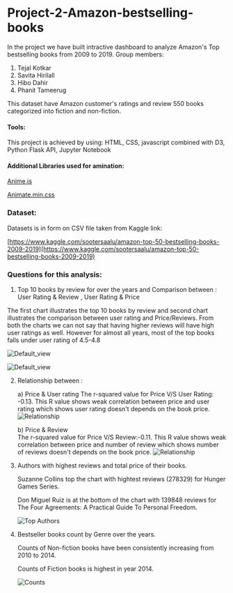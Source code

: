 # Project-2-Amazon-bestselling-books

In the project we have built intractive dashboard to analyze Amazon's Top bestselling books from 2009 to 2019.
Group members:
1) Tejal Kotkar
2) Savita Hirilall
3) Hibo Dahir
4) Phanit Tameerug

This dataset have Amazon customer's ratings and review 550 books categorized into fiction and non-fiction.

#### Tools:

This project is achieved by using:
HTML, CSS, javascript combined with D3, Python Flask API, Jupyter Notebook

#### Additional Libraries used for amination:
[Anime.js](https://animejs.com/)

[Animate.min.css](https://animate.style/)

### Dataset:

Datasets is in form on CSV file taken from Kaggle link:

[https://www.kaggle.com/sootersaalu/amazon-top-50-bestselling-books-2009-2019](https://www.kaggle.com/sootersaalu/amazon-top-50-bestselling-books-2009-2019) 

### Questions for this analysis:

1) Top 10 books by review for over the years and Comparison between : User Rating & Review , User Rating & Price

The first chart illustrates the top 10 books by review and second chart illustrates the comparison between user rating and Price/Reviews.
From both the charts we can not say that having higher reviews will have high user ratings as well.
However for almost all years, most of the top books falls under user rating of 4.5-4.8

![Default_view](Best-Selling-Books/Images/Img1.png)

![Default_view](Best-Selling-Books/Images/Img2.png)

2) Relationship between : 

   a) Price & User rating
     The r-squared value for Price V/S User Rating: -0.13.
     This R value shows weak correlation between price and user rating which shows user rating doesn't depends on the book price.
     ![Relationship](Best-Selling-Books/Images/User_Rating.png)
   
   b) Price & Review	
     The r-squared value for Price V/S Review:-0.11. 
     This R value shows weak correlation between price and number of review which shows number of reviews doesn't depends on the book price.
     ![Relationship](Best-Selling-Books/Images/Reviews.png)			

3) Authors with highest reviews and total price of their books.

   Suzanne Collins top the chart with hightest reviews (278329) for Hunger Games Series.

   Don Miguel Ruiz is at the bottom of the chart with 139848 reviews for The Four Agreements: A Practical Guide To Personal Freedom.

   ![Top Authors](Best-Selling-Books/Images/Img3.png)

4) Bestseller books count by Genre over the years.

   Counts of Non-fiction books have been consistently increasing from 2010 to 2014.
   
   Counts of Fiction books is highest in year 2014.

   ![Counts](Best-Selling-Books/Images/Img4.png)			
